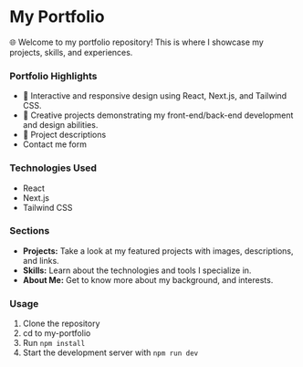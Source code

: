 # My Portfolio

🌐 Welcome to my portfolio repository! This is where I showcase my projects, skills, and experiences.

### Portfolio Highlights
- 🚀 Interactive and responsive design using React, Next.js, and Tailwind CSS.
- 🎨 Creative projects demonstrating my front-end/back-end development and design abilities.
- 📝 Project descriptions
- Contact me form

### Technologies Used
- React
- Next.js
- Tailwind CSS


### Sections
- **Projects:** Take a look at my featured projects with images, descriptions, and links.
- **Skills:** Learn about the technologies and tools I specialize in.
- **About Me:** Get to know more about my background, and interests.

### Usage
1. Clone the repository
2. cd to my-portfolio
3. Run `npm install`
4. Start the development server with `npm run dev`
